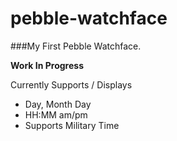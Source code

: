 pebble-watchface
================

###My First Pebble Watchface. 

**Work In Progress**

Currently Supports / Displays

  - Day, Month Day
  - HH:MM am/pm
  - Supports Military Time
